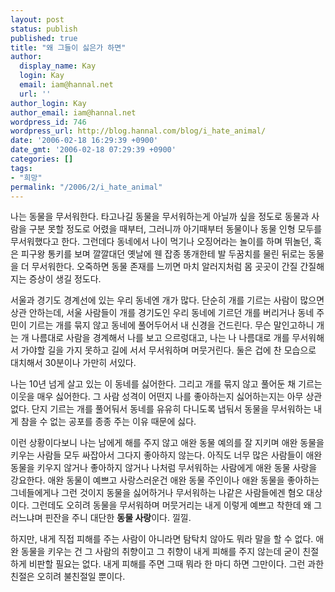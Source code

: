 ```yaml
---
layout: post
status: publish
published: true
title: "왜 그들이 싫은가 하면"
author:
  display_name: Kay
  login: Kay
  email: iam@hannal.net
  url: ''
author_login: Kay
author_email: iam@hannal.net
wordpress_id: 746
wordpress_url: http://blog.hannal.com/blog/i_hate_animal/
date: '2006-02-18 16:29:39 +0900'
date_gmt: '2006-02-18 07:29:39 +0900'
categories: []
tags:
- "희망"
permalink: "/2006/2/i_hate_animal"
---
```

<p>나는 동물을 무서워한다. 타고나길 동물을 무서워하는게 아닐까 싶을 정도로 동물과 사람을 구분 못할 정도로 어렸을 때부터, 그러니까 아기때부터 동물이나 동물 인형 모두를 무서워했다고 한다. 그런데다 동네에서 나이 먹기나 오징어라는 놀이를 하며 뛰놀던, 혹은 피구왕 통키를 보며 깔깔대던 옛날에 웬 잡종 똥개한테 발 두꿈치를 물린 뒤로는 동물을 더 무서워한다. 오죽하면 동물 존재를 느끼면 마치 알러지처럼 몸 곳곳이 간질 간질해지는 증상이 생길 정도다.</p>
<p>서울과 경기도 경계선에 있는 우리 동네엔 개가 많다. 단순히 개를 기르는 사람이 많으면 상관 안하는데, 서울 사람들이 개를 경기도인 우리 동네에 기르던 개를 버리거나 동네 주민이 기르는 개를 묶지 않고 동네에 풀어두어서 내 신경을 건드린다. 무슨 말인고하니 개는 개 나름대로 사람을 경계해서 나를 보고 으르렁대고, 나는 나 나름대로 개를 무서워해서 가야할 길을 가지 못하고 길에 서서 무서워하며 머뭇거린다. 둘은 겁에 찬 모습으로 대치해서 30분이나 가만히 서있다.</p>
<p>나는 10년 넘게 살고 있는 이 동네를 싫어한다. 그리고 개를 묶지 않고 풀어둔 채 기르는 이웃을 매우 싫어한다. 그 사람 성격이 어떤지 나를 좋아하는지 싫어하는지는 아무 상관 없다. 단지 기르는 개를 풀어둬서 동네를 유유히 다니도록 냅둬서 동물을 무서워하는 내게 참을 수 없는 공포를 종종 주는 이유 때문에 싫다.</p>
<p>이런 상황이다보니 나는 남에게 해를 주지 않고 애완 동물 예의를 잘 지키며 애완 동물을 키우는 사람들 모두 싸잡아서 그다지 좋아하지 않는다. 아직도 너무 많은 사람들이 애완 동물을 키우지 않거나 좋아하지 않거나 나처럼 무서워하는 사람에게 애완 동물 사랑을 강요한다. 애완 동물이 예쁘고 사랑스러운건 애완 동물 주인이나 애완 동물을 좋아하는 그네들에게나 그런 것이지 동물을 싫어하거나 무서워하는 나같은 사람들에겐 혐오 대상이다. 그런데도 오히려 동물을 무서워하며 머뭇거리는 내게 이렇게 예쁘고 착한데 왜 그러느냐며 핀잔을 주니 대단한 <strong>동물 사랑</strong>이다. 낄낄.</p>
<p>하지만, 내게 직접 피해를 주는 사람이 아니라면 탐탁치 않아도 뭐라 말을 할 수 없다. 애완 동물을 키우는 건 그 사람의 취향이고 그 취향이 내게 피해를 주지 않는데 굳이 친절하게 비판할 필요는 없다. 내게 피해를 주면 그때 뭐라 한 마디 하면 그만이다. 그런 과한 친절은 오히려 불친절일 뿐이다.</p>
